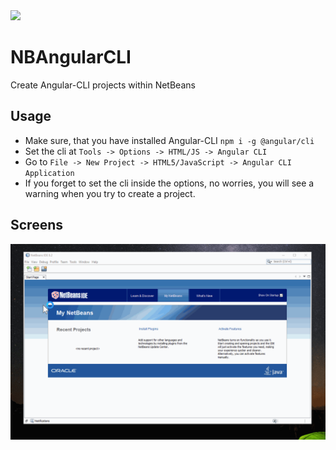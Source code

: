 <a href="https://travis-ci.org/Chris2011/NBAngularCLI">
    <img src="https://api.travis-ci.org/Chris2011/NBAngularCLI.svg?branch=develop" />
</a>

# NBAngularCLI
Create Angular-CLI projects within NetBeans

## Usage
- Make sure, that you have installed Angular-CLI `npm i -g @angular/cli`
- Set the cli at `Tools -> Options -> HTML/JS -> Angular CLI`
- Go to `File -> New Project -> HTML5/JavaScript -> Angular CLI Application`
- If you forget to set the cli inside the options, no worries, you will
  see a warning when you try to create a project.

## Screens
<img src="./screenshots/nbangularcli.gif" />